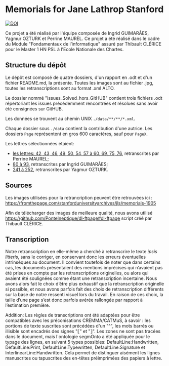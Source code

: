 Memorials for Jane Lathrop Stanford
===================================

[![DOI](https://zenodo.org/badge/431884683.svg)](https://zenodo.org/badge/latestdoi/431884683)

Ce projet a été réalisé par l'équipe composée de Ingrid GUIMARÃES, Yagmur OZTURK et Perrine MAUREL.
Ce projet a été réalisé dans le cadre du Module "Fondamentaux de l’informatique" assuré par Thibault CLÉRICE pour le Master 1 HN PSL à l'Ecole Nationale des Chartes.

## Structure du dépôt

Le dépôt est composé de quatre dossiers, d'un rapport en .odt et d'un fichier README.md, la présente. Toutes les images sont au fichier .jpg, toutes les retranscriptions sont au format .xml ALTO.

Le dossier nommé "Issues_Solved_hors_GitHUB" contient trois fichiers .odt répertoriant les issues précédemment rencontrées et résolues sans avoir été consignées sur GitHUB.

Les données se trouvent au chemin UNIX `./data/**/**/*.xml`.

Chaque dossier sous `./data` contient la contribution d'une autrice. Les dossiers `Page` représentent en gros 600 caractères, sauf pour `PageX`.

Les lettres sélectionnées étaient:
- [les lettres: 42, 43, 46, 49, 50, 54, 57 à 60, 69, 75, 76](data/by_pierrine_maurel), retranscrites par Perrine MAUREL;
- [80 à 93](data/by_ingrid_guimaraes), retranscrites par Ingrid GUIMARÃES;
- [241 à 252](data/by_yagmur_ozturk), retranscrites par Yagmur OZTURK.

## Sources

Les images utilisées pour la retrancription peuvent être retrouvées ici : https://fromthepage.com/stanforduniversityarchives/jls/memorials-1905

Afin de télécharger des images de meilleure qualité, nous avons utilisé https://github.com/PonteIneptique/dl-ftpage#dl-ftpage script créé par Thibault CLÉRICE.

## Transcription

Notre retranscription en elle-même a cherché à retranscrire le texte *ipsis litteris*, sans le corriger, en conservant donc les erreurs éventuelles intrinsèques au document. Il convient toutefois de noter que dans certains cas, les documents présentaient des mentions imprécises qui n’avaient pas été prises en compte par les retranscriptions originelles, ou alors qui avaient été soulignées comme étant une retranscription incertaine. Nous avons alors fait le choix d’être plus exhaustif que la retranscription originelle si possible, et nous avons parfois fait des choix de retranscription différents sur la base de notre ressenti visuel lors du travail. En raison de ces choix, la taille d’une page s’est donc parfois avérée rallongée par rapport à l’estimation première.

Addition: 
Les règles de transcriptions ont été adaptées pour être compatibles avec les préconisations CREMMA/CATMuS, à savoir : les portions de texte suscrites sont précédées d'un "^", les mots barrés ou illisible sont encadrés des signes "⟦" et "⟧". Les zones ne sont pas tracées dans le document, mais l'ontologie segmOnto a été appliquée pour le typage des lignes, en suivant 5 types possibles: DefaultLine:Handwritten, DefaultLine:Print, DefaultLine:Typewritten, DefaultLine:Signature et InterlinearLine:Handwritten. Cela permet de distinguer aisément les lignes manuscrites ou tapuscrites des en-têtes préimprimées des papiers à lettre.